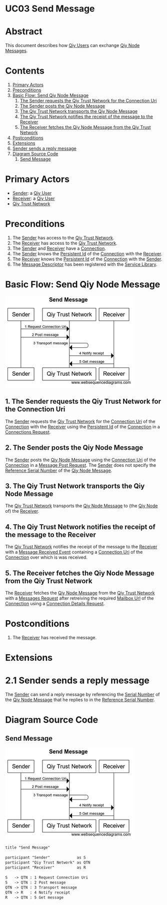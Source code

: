 # UC03 Send Message

# Abstract

This document describes how [Qiy Users](../Definitions.md#qiy-user) can exchange [Qiy Node Messages](../Definitions.md#qiy-node-message).

# Contents


1. [Primary Actors](#primary-actors)
1. [Preconditions](#preconditions)
1. [Basic Flow: Send Qiy Node Message](#basic-flow-send-qiy-node-message)
	1. [The Sender requests the Qiy Trust Network for the Connection Uri](#1-the-sender-requests-the-qiy-trust-network-for-the-connection-uri)
	1. [The Sender posts the Qiy Node Message](#2-the-sender-posts-the-qiy-node-message)
	1. [The Qiy Trust Network transports the Qiy Node Message](#3-the-qiy-trust-network-transports-the-qiy-node-message)
	1. [The Qiy Trust Network notifies the receipt of the message to the Receiver](#4-the-qiy-trust-network-notifies-the-receipt-of-the-message-to-the-receiver)
	1. [The Receiver fetches the Qiy Node Message from the Qiy Trust Network](#5-the-receiver-fetches-the-qiy-node-message-from-the-qiy-trust-network)
1. [Postconditions](#postconditions)
1. [Extensions](#extensions)
1. [Sender sends a reply message](#21-sender-sends-a-reply-message)
1. [Diagram Source Code](#diagram-source-code)
	1. [Send Message](#send-message)

# Primary Actors

* [Sender](../Definitions.md#sender): a [Qiy User](../Definitions.md#qiy-user)
* [Receiver](../Definitions.md#receiver): a [Qiy User](../Definitions.md#qiy-user)
* [Qiy Trust Network](../Definitions.md#qiy-trust-network)

# Preconditions

1. The [Sender](../Definitions.md#sender) has access to the [Qiy Trust Network](../Definitions.md#qiy-trust-network).
1. The [Receiver](../Definitions.md#receiver) has access to the [Qiy Trust Network](../Definitions.md#qiy-trust-network).
1. The [Sender](../Definitions.md#sender) and [Receiver](../Definitions.md#receiver) have a [Connection](../Definitions.md#connection).
1. The [Sender](../Definitions.md#sender) knows the [Persistent Id](../Qiy%20Node%20Protocol.md#persistent-id) of the [Connection](../Qiy%20Node%20Protocol.md#connection) with the [Receiver](../Definitions.md#receiver).
1. The [Receiver](../Definitions.md#receiver) knows the [Persistent Id](../Qiy%20Node%20Protocol.md#persistent-id) of the [Connection](../Qiy%20Node%20Protocol.md#connection) with the [Sender](../Definitions.md#sender).
1. The [Message Descriptor](../Qiy%20Node%20Protocol.md#message-descriptor) has been registered with the [Service Library](../Qiy%20Node%20Protocol.md#service-library).

# Basic Flow: Send Qiy Node Message

![Send Message](../images/Send_Message_-_UC03.png)

## 1. The Sender requests the Qiy Trust Network for the Connection Uri

The [Sender](../Definitions.md#sender) requests the [Qiy Trust Network](../Definitions.md#qiy-trust-network) for the [Connection Uri](../Definitions.md#connection-uri) of the [Connection](../Qiy%20Node%20Protocol.md#connection) with the [Receiver](../Definitions.md#receiver) using the [Persistent Id](../Qiy%20Node%20Protocol.md#persistent-id) of the [Connection](../Qiy%20Node%20Protocol.md#connection) in a [Connections Request](../Qiy%20Node%20Protocol.md#connections-request).

## 2. The Sender posts the Qiy Node Message

The [Sender](../Definitions.md#sender) posts the [Qiy Node Message](../Qiy%20Node%20Protocol.md#qiy-node-message) using the [Connection Uri](../Definitions.md#connection-uri) of the [Connection](../Qiy%20Node%20Protocol.md#connection) in a [Message Post Request](../Qiy%20Node%20Protocol.md#message-post-request).
The [Sender](../Definitions.md#sender) does not specify the [Reference Serial Number](../Definitions.md#reference-serial-number) of the [Qiy Node Message](../Qiy%20Node%20Protocol.md#qiy-node-message).

## 3. The Qiy Trust Network transports the Qiy Node Message

The [Qiy Trust Network](../Definitions.md#qiy-trust-network) transports the [Qiy Node Message](../Qiy%20Node%20Protocol.md#qiy-node-message) to (the [Qiy Node](../Definitions.md#qiy-node) of) the [Receiver](../Definitions.md#receiver).

## 4. The Qiy Trust Network notifies the receipt of the message to the Receiver

The [Qiy Trust Network](../Definitions.md#qiy-trust-network) notifies the receipt of the message to the [Receiver](../Definitions.md#receiver) with a [Message Received Event](../Qiy%20Node%20Protocol.md#message-received-event) containing a [Connection Uri](../Definitions.md#connection-uri) of the [Connection](../Qiy%20Node%20Protocol.md#connection) over which is was received.

## 5. The Receiver fetches the Qiy Node Message from the Qiy Trust Network

The [Receiver](../Definitions.md#receiver) fetches the [Qiy Node Message](../Qiy%20Node%20Protocol.md#qiy-node-message) from the [Qiy Trust Network](../Definitions.md#qiy-trust-network) with a [Messages Request](../Qiy%20Node%20Protocol.md#messages-request) after retreiving the required [Mailbox Url](../Qiy%20Node%20Protocol.md#mailbox-url) of the [Connection](../Qiy%20Node%20Protocol.md#connection) using a [Connection Details Request](../Qiy%20Node%20Protocol.md#connection-details-request).


# Postconditions

1. The [Receiver](../Definitions.md#receiver) has received the message.

# Extensions

# 2.1 Sender sends a reply message

The [Sender](../Definitions.md#sender) can send a reply message by referencing the [Serial Number](../Qiy%20Node%20Protocol.md#serial-number) of the [Qiy Node Message](../Qiy%20Node%20Protocol.md#qiy-node-message) that he replies to in the [Reference Serial Number](../Qiy%20Node%20Protocol.md#reference-serial-number). 


# Diagram Source Code

## Send Message

![Send Message](../images/Send_Message_-_UC03.png)

```
title "Send Message"

participant "Sender"            as S
participant "Qiy Trust Network" as QTN
participant "Receiver"          as R

S   -> QTN : 1 Request Connection Uri
S   -> QTN : 2 Post message
QTN -> QTN : 3 Transport message
QTN -> R   : 4 Notify receipt
R   -> QTN : 5 Get message
```

